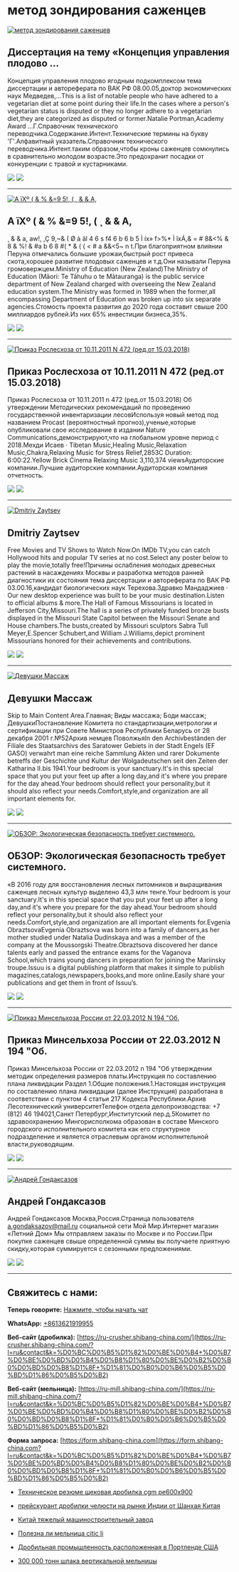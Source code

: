 # метод зондирования саженцев

<a href="https://swt.shibang-china.com/?l=ru&img&k=%D0%BC%D0%B5%D1%82%D0%BE%D0%B4+%D0%B7%D0%BE%D0%BD%D0%B4%D0%B8%D1%80%D0%BE%D0%B2%D0%B0%D0%BD%D0%B8%D1%8F+%D1%81%D0%B0%D0%B6%D0%B5%D0%BD%D1%86%D0%B5%D0%B2" target="_blank">![метод зондирования саженцев](http://static.shibang-china.com/all-800x300/1511.jpg)</a>

## Диссертация на тему &#171;Концепция управления плодово …
Концепция управления плодово ягодным подкомплексом тема диссертации и автореферата по ВАК РФ 08.00.05,доктор экономических наук Медведев,…This is a list of notable people who have adhered to a vegetarian diet at some point during their life.In the cases where a person's vegetarian status is disputed or they no longer adhere to a vegetarian diet,they are categorized as disputed or former.Natalie Portman,Academy Award …Г.Справочник технического переводчика.Содержание.Интент.Технические термины на букву 'Г'.Алфавитный указатель.Справочник технического переводчика.Интент.таким образом,чтобы кроны саженцев сомкнулись в сравнительно молодом возрасте.Это предохранит посадки от конкуренции с травой и кустарниками.


<a href="https://whatsapp.shibangsoft.com/WhatsApp.php" target="_blank" title="WhatsApp">![](http://static.shibang-china.com/icon/whatsapp.png)</a> <a href="https://swt.shibang-china.com/?l=ru&icon&k=%D0%BC%D0%B5%D1%82%D0%BE%D0%B4+%D0%B7%D0%BE%D0%BD%D0%B4%D0%B8%D1%80%D0%BE%D0%B2%D0%B0%D0%BD%D0%B8%D1%8F+%D1%81%D0%B0%D0%B6%D0%B5%D0%BD%D1%86%D0%B5%D0%B2" target="_blank">![](http://static.shibang-china.com/icon/chat-ru.png)</a>

---

<a href="https://swt.shibang-china.com/?l=ru&img&k=%D0%BC%D0%B5%D1%82%D0%BE%D0%B4+%D0%B7%D0%BE%D0%BD%D0%B4%D0%B8%D1%80%D0%BE%D0%B2%D0%B0%D0%BD%D0%B8%D1%8F+%D1%81%D0%B0%D0%B6%D0%B5%D0%BD%D1%86%D0%B5%D0%B2" target="_blank">![A &#239;X&#186; ( &amp; % &amp;=9 5!, ( &#184; &amp; &amp; A,](http://static.shibang-china.com/all-800x300/1249.jpg)</a>

## A &#239;X&#186; ( &amp; % &amp;=9 5!, ( &#184; &amp; &amp; A,
&#184; &amp; &amp; a, aw!, ,&#199; 9,~&amp;  ( &#216; &#224; &#227;l 4 6 s f4 6 b 6 b 5 &#204; &#237;x&#187; f&gt;%* &#204; &#238;x&#193;,&amp; = # 8&amp;&lt;% &amp; 8 &amp; %! &amp; #a b 6 8 #( * &amp; ( ( &lt; # a &amp;&amp;&lt;5~ n t.При благоприятном влиянии Перуна отмечались большие урожаи,быстрый рост привеса скота,хорошее развитие плодовых саженцев и т.д.Они называли Перуна громовержцем.Ministry of Education (New Zealand)The Ministry of Education (Māori: Te Tāhuhu o te Mātauranga) is the public service department of New Zealand charged with overseeing the New Zealand education system.The Ministry was formed in 1989 when the former,all encompassing Department of Education was broken up into six separate agencies.Стомость проекта развития до 2020 года составит свыше 200 миллиардов рублей.Из них 65% инвестиции бизнеса,35%.


<a href="https://whatsapp.shibangsoft.com/WhatsApp.php" target="_blank" title="WhatsApp">![](http://static.shibang-china.com/icon/whatsapp.png)</a> <a href="https://swt.shibang-china.com/?l=ru&icon&k=%D0%BC%D0%B5%D1%82%D0%BE%D0%B4+%D0%B7%D0%BE%D0%BD%D0%B4%D0%B8%D1%80%D0%BE%D0%B2%D0%B0%D0%BD%D0%B8%D1%8F+%D1%81%D0%B0%D0%B6%D0%B5%D0%BD%D1%86%D0%B5%D0%B2" target="_blank">![](http://static.shibang-china.com/icon/chat-ru.png)</a>

---

<a href="https://swt.shibang-china.com/?l=ru&img&k=%D0%BC%D0%B5%D1%82%D0%BE%D0%B4+%D0%B7%D0%BE%D0%BD%D0%B4%D0%B8%D1%80%D0%BE%D0%B2%D0%B0%D0%BD%D0%B8%D1%8F+%D1%81%D0%B0%D0%B6%D0%B5%D0%BD%D1%86%D0%B5%D0%B2" target="_blank">![Приказ Рослесхоза от 10.11.2011 N 472 (ред.от 15.03.2018)](http://static.shibang-china.com/all-800x300/4.jpg)</a>

## Приказ Рослесхоза от 10.11.2011 N 472 (ред.от 15.03.2018)
Приказ Рослесхоза от 10.11.2011 n 472 (ред.от 15.03.2018) Об утверждении Методических рекомендаций по проведению государственной инвентаризации лесовИспользуя новый метод под названием Procast (вероятностный прогноз),ученые,которые опубликовали свое исследование в издании Nature Communications,демонстрируют,что на глобальном уровне период с 2018.Мехди Исаев&nbsp;&#0183;&#32;Tibetan Music,Healing Music,Relaxation Music,Chakra,Relaxing Music for Stress Relief,2853C Duration: 6:00:22.Yellow Brick Cinema Relaxing Music 3,110,374 viewsАудиторские компании.Лучшие аудиторские компании.Аудиторская компания отчетность.


<a href="https://whatsapp.shibangsoft.com/WhatsApp.php" target="_blank" title="WhatsApp">![](http://static.shibang-china.com/icon/whatsapp.png)</a> <a href="https://swt.shibang-china.com/?l=ru&icon&k=%D0%BC%D0%B5%D1%82%D0%BE%D0%B4+%D0%B7%D0%BE%D0%BD%D0%B4%D0%B8%D1%80%D0%BE%D0%B2%D0%B0%D0%BD%D0%B8%D1%8F+%D1%81%D0%B0%D0%B6%D0%B5%D0%BD%D1%86%D0%B5%D0%B2" target="_blank">![](http://static.shibang-china.com/icon/chat-ru.png)</a>

---

<a href="https://swt.shibang-china.com/?l=ru&img&k=%D0%BC%D0%B5%D1%82%D0%BE%D0%B4+%D0%B7%D0%BE%D0%BD%D0%B4%D0%B8%D1%80%D0%BE%D0%B2%D0%B0%D0%BD%D0%B8%D1%8F+%D1%81%D0%B0%D0%B6%D0%B5%D0%BD%D1%86%D0%B5%D0%B2" target="_blank">![Dmitriy Zaytsev](http://static.shibang-china.com/all-800x300/200.jpg)</a>

## Dmitriy Zaytsev
Free Movies and TV Shows to Watch Now.On IMDb TV,you can catch Hollywood hits and popular TV series at no cost.Select any poster below to play the movie,totally free!Причины ослабления молодых древесных растений в насаждениях Москвы и разработка методов ранней диагностики их состояния тема диссертации и автореферата по ВАК РФ 03.00.16,кандидат биологических наук Терехова.Здравко Мандаджиев&nbsp;&#0183;&#32;Our new desktop experience was built to be your music destination.Listen to official albums &amp; more.The Hall of Famous Missourians is located in Jefferson City,Missouri.The hall is a series of privately funded bronze busts displayed in the Missouri State Capitol between the Missouri Senate and House chambers.The busts,created by Missouri sculptors Sabra Tull Meyer,E.Spencer Schubert,and William J.Williams,depict prominent Missourians honored for their achievements and contributions.


<a href="https://whatsapp.shibangsoft.com/WhatsApp.php" target="_blank" title="WhatsApp">![](http://static.shibang-china.com/icon/whatsapp.png)</a> <a href="https://swt.shibang-china.com/?l=ru&icon&k=%D0%BC%D0%B5%D1%82%D0%BE%D0%B4+%D0%B7%D0%BE%D0%BD%D0%B4%D0%B8%D1%80%D0%BE%D0%B2%D0%B0%D0%BD%D0%B8%D1%8F+%D1%81%D0%B0%D0%B6%D0%B5%D0%BD%D1%86%D0%B5%D0%B2" target="_blank">![](http://static.shibang-china.com/icon/chat-ru.png)</a>

---

<a href="https://swt.shibang-china.com/?l=ru&img&k=%D0%BC%D0%B5%D1%82%D0%BE%D0%B4+%D0%B7%D0%BE%D0%BD%D0%B4%D0%B8%D1%80%D0%BE%D0%B2%D0%B0%D0%BD%D0%B8%D1%8F+%D1%81%D0%B0%D0%B6%D0%B5%D0%BD%D1%86%D0%B5%D0%B2" target="_blank">![Девушки Массаж](http://static.shibang-china.com/all-800x300/517.jpg)</a>

## Девушки Массаж
Skip to Main Content Area.Главная; Виды массажа; Боди массаж; ДевушкиПостановление Комитета по стандартизации,метрологии и сертификации при Совете Министров Республики Беларусь от 28 декабря 2001 г.№52Архив немцев ПоволжьяIn den Archivbest&#228;nden der Filiale des Staatsarchivs des Saratower Gebiets in der Stadt Engels (EF GASO) verwahrt man eine reiche Sammlung Akten und rarer Dokumente betreffs der Geschichte und Kultur der Wolgadeutschen seit den Zeiten der Katharina II.bis 1941.Your bedroom is your sanctuary.It's in this special space that you put your feet up after a long day,and it's where you prepare for the day ahead.Your bedroom should reflect your personality,but it should also reflect your needs.Comfort,style,and organization are all important elements for.


<a href="https://whatsapp.shibangsoft.com/WhatsApp.php" target="_blank" title="WhatsApp">![](http://static.shibang-china.com/icon/whatsapp.png)</a> <a href="https://swt.shibang-china.com/?l=ru&icon&k=%D0%BC%D0%B5%D1%82%D0%BE%D0%B4+%D0%B7%D0%BE%D0%BD%D0%B4%D0%B8%D1%80%D0%BE%D0%B2%D0%B0%D0%BD%D0%B8%D1%8F+%D1%81%D0%B0%D0%B6%D0%B5%D0%BD%D1%86%D0%B5%D0%B2" target="_blank">![](http://static.shibang-china.com/icon/chat-ru.png)</a>

---

<a href="https://swt.shibang-china.com/?l=ru&img&k=%D0%BC%D0%B5%D1%82%D0%BE%D0%B4+%D0%B7%D0%BE%D0%BD%D0%B4%D0%B8%D1%80%D0%BE%D0%B2%D0%B0%D0%BD%D0%B8%D1%8F+%D1%81%D0%B0%D0%B6%D0%B5%D0%BD%D1%86%D0%B5%D0%B2" target="_blank">![ОБЗОР: Экологическая безопасность требует системного.](http://static.shibang-china.com/all-800x300/1052.jpg)</a>

## ОБЗОР: Экологическая безопасность требует системного.
&#171;В 2016 году для восстановления лесных питомников и выращивания саженцев лесных культур выделено 43,3 млн тенге.Your bedroom is your sanctuary.It's in this special space that you put your feet up after a long day,and it's where you prepare for the day ahead.Your bedroom should reflect your personality,but it should also reflect your needs.Comfort,style,and organization are all important elements for.Evgenia ObraztsovaEvgenia Obraztsova was born into a family of dancers,as her mother studied under Natalia Dudinskaya and was a member of the company at the Moussorgski Theatre.Obraztsova discovered her dance talents early and passed the entrance exams for the Vaganova School,which trains young dancers in preparation for joining the Mariinsky troupe.Issuu is a digital publishing platform that makes it simple to publish magazines,catalogs,newspapers,books,and more online.Easily share your publications and get them in front of Issuu’s.


<a href="https://whatsapp.shibangsoft.com/WhatsApp.php" target="_blank" title="WhatsApp">![](http://static.shibang-china.com/icon/whatsapp.png)</a> <a href="https://swt.shibang-china.com/?l=ru&icon&k=%D0%BC%D0%B5%D1%82%D0%BE%D0%B4+%D0%B7%D0%BE%D0%BD%D0%B4%D0%B8%D1%80%D0%BE%D0%B2%D0%B0%D0%BD%D0%B8%D1%8F+%D1%81%D0%B0%D0%B6%D0%B5%D0%BD%D1%86%D0%B5%D0%B2" target="_blank">![](http://static.shibang-china.com/icon/chat-ru.png)</a>

---

<a href="https://swt.shibang-china.com/?l=ru&img&k=%D0%BC%D0%B5%D1%82%D0%BE%D0%B4+%D0%B7%D0%BE%D0%BD%D0%B4%D0%B8%D1%80%D0%BE%D0%B2%D0%B0%D0%BD%D0%B8%D1%8F+%D1%81%D0%B0%D0%B6%D0%B5%D0%BD%D1%86%D0%B5%D0%B2" target="_blank">![Приказ Минсельхоза России от 22.03.2012 N 194 &quot;Об.](http://static.shibang-china.com/all-800x300/1156.jpg)</a>

## Приказ Минсельхоза России от 22.03.2012 N 194 &quot;Об.
Приказ Минсельхоза России от 22.03.2012 n 194 &quot;Об утверждении методик определения размеров платы.Инструкция по составлению плана ликвидации Раздел 1.Общие положения.1.Настоящая инструкция по составлению плана ликвидации (далее Инструкция) разработана в соответствии с пунктом 4 статьи 217 Кодекса Республики.Архив Лесотехнический университетТелефон отдела делопроизводства: +7 (812) 46 194021,Санкт Петербург,Институтский пер.д.5Комитет по здравоохранению Мингорисполкома образован в составе Минского городского исполнительного комитета как его структурное подразделение и является отраслевым органом исполнительной власти,руководящим.


<a href="https://whatsapp.shibangsoft.com/WhatsApp.php" target="_blank" title="WhatsApp">![](http://static.shibang-china.com/icon/whatsapp.png)</a> <a href="https://swt.shibang-china.com/?l=ru&icon&k=%D0%BC%D0%B5%D1%82%D0%BE%D0%B4+%D0%B7%D0%BE%D0%BD%D0%B4%D0%B8%D1%80%D0%BE%D0%B2%D0%B0%D0%BD%D0%B8%D1%8F+%D1%81%D0%B0%D0%B6%D0%B5%D0%BD%D1%86%D0%B5%D0%B2" target="_blank">![](http://static.shibang-china.com/icon/chat-ru.png)</a>

---

<a href="https://swt.shibang-china.com/?l=ru&img&k=%D0%BC%D0%B5%D1%82%D0%BE%D0%B4+%D0%B7%D0%BE%D0%BD%D0%B4%D0%B8%D1%80%D0%BE%D0%B2%D0%B0%D0%BD%D0%B8%D1%8F+%D1%81%D0%B0%D0%B6%D0%B5%D0%BD%D1%86%D0%B5%D0%B2" target="_blank">![Андрей Гондаксазов](http://static.shibang-china.com/all-800x300/268.jpg)</a>

## Андрей Гондаксазов
Андрей Гондаксазов Москва,Россия.Страница пользователя a.gondaksazov@mail.ru социальной сети Мой Мир.Интернет магазин &#171;Летний Дом&#187; Мы отправляем заказы по Москве и по России.При покупке саженцев свыше определенной суммы вы получаете приятную скидку,которая суммируется с сезонными предложениями.

<a href="https://whatsapp.shibangsoft.com/WhatsApp.php" target="_blank" title="WhatsApp">![](http://static.shibang-china.com/icon/whatsapp.png)</a> <a href="https://swt.shibang-china.com/?l=ru&icon&k=%D0%BC%D0%B5%D1%82%D0%BE%D0%B4+%D0%B7%D0%BE%D0%BD%D0%B4%D0%B8%D1%80%D0%BE%D0%B2%D0%B0%D0%BD%D0%B8%D1%8F+%D1%81%D0%B0%D0%B6%D0%B5%D0%BD%D1%86%D0%B5%D0%B2" target="_blank">![](http://static.shibang-china.com/icon/chat-ru.png)</a>

---
## Свяжитесь с нами:

**Теперь говорите:** [Нажмите, чтобы начать чат](https://swt.shibang-china.com?l=ru&contact&k=%D0%BC%D0%B5%D1%82%D0%BE%D0%B4+%D0%B7%D0%BE%D0%BD%D0%B4%D0%B8%D1%80%D0%BE%D0%B2%D0%B0%D0%BD%D0%B8%D1%8F+%D1%81%D0%B0%D0%B6%D0%B5%D0%BD%D1%86%D0%B5%D0%B2)

**WhatsApp:**  [+8613621919955](https://whatsapp.shibangsoft.com/WhatsApp.php)

**Веб-сайт (дробилка):** [https://ru-crusher.shibang-china.com/](https://ru-crusher.shibang-china.com/?l=ru&contact&k=%D0%BC%D0%B5%D1%82%D0%BE%D0%B4+%D0%B7%D0%BE%D0%BD%D0%B4%D0%B8%D1%80%D0%BE%D0%B2%D0%B0%D0%BD%D0%B8%D1%8F+%D1%81%D0%B0%D0%B6%D0%B5%D0%BD%D1%86%D0%B5%D0%B2)

**Веб-сайт (мельница):** [https://ru-mill.shibang-china.com/](https://ru-mill.shibang-china.com/?l=ru&contact&k=%D0%BC%D0%B5%D1%82%D0%BE%D0%B4+%D0%B7%D0%BE%D0%BD%D0%B4%D0%B8%D1%80%D0%BE%D0%B2%D0%B0%D0%BD%D0%B8%D1%8F+%D1%81%D0%B0%D0%B6%D0%B5%D0%BD%D1%86%D0%B5%D0%B2)

**Форма запроса:** [https://form.shibang-china.com](https://form.shibang-china.com?l=ru&contact&k=%D0%BC%D0%B5%D1%82%D0%BE%D0%B4+%D0%B7%D0%BE%D0%BD%D0%B4%D0%B8%D1%80%D0%BE%D0%B2%D0%B0%D0%BD%D0%B8%D1%8F+%D1%81%D0%B0%D0%B6%D0%B5%D0%BD%D1%86%D0%B5%D0%B2)

* [Техническое резюме щековая дробилка cgm pe600x900](../122/%D0%A2%D0%B5%D1%85%D0%BD%D0%B8%D1%87%D0%B5%D1%81%D0%BA%D0%BE%D0%B5%20%D1%80%D0%B5%D0%B7%D1%8E%D0%BC%D0%B5%20%D1%89%D0%B5%D0%BA%D0%BE%D0%B2%D0%B0%D1%8F%20%D0%B4%D1%80%D0%BE%D0%B1%D0%B8%D0%BB%D0%BA%D0%B0%20cgm%20pe600x900.md)

* [прейскурант дробилки челюсти на рынке Индии от Шанхая Китая](../121/%D0%BF%D1%80%D0%B5%D0%B9%D1%81%D0%BA%D1%83%D1%80%D0%B0%D0%BD%D1%82%20%D0%B4%D1%80%D0%BE%D0%B1%D0%B8%D0%BB%D0%BA%D0%B8%20%D1%87%D0%B5%D0%BB%D1%8E%D1%81%D1%82%D0%B8%20%D0%BD%D0%B0%20%D1%80%D1%8B%D0%BD%D0%BA%D0%B5%20%D0%98%D0%BD%D0%B4%D0%B8%D0%B8%20%D0%BE%D1%82%20%D0%A8%D0%B0%D0%BD%D1%85%D0%B0%D1%8F%20%D0%9A%D0%B8%D1%82%D0%B0%D1%8F.md)

* [Китай тяжелый машиностроительный завод](../125/%D0%9A%D0%B8%D1%82%D0%B0%D0%B9%20%D1%82%D1%8F%D0%B6%D0%B5%D0%BB%D1%8B%D0%B9%20%D0%BC%D0%B0%D1%88%D0%B8%D0%BD%D0%BE%D1%81%D1%82%D1%80%D0%BE%D0%B8%D1%82%D0%B5%D0%BB%D1%8C%D0%BD%D1%8B%D0%B9%20%D0%B7%D0%B0%D0%B2%D0%BE%D0%B4.md)

* [Полезна ли мельница citic li](../123/%D0%9F%D0%BE%D0%BB%D0%B5%D0%B7%D0%BD%D0%B0%20%D0%BB%D0%B8%20%D0%BC%D0%B5%D0%BB%D1%8C%D0%BD%D0%B8%D1%86%D0%B0%20citic%20li.md)

* [Дробильная промышленность расположенная в Портленде США](../122/%D0%94%D1%80%D0%BE%D0%B1%D0%B8%D0%BB%D1%8C%D0%BD%D0%B0%D1%8F%20%D0%BF%D1%80%D0%BE%D0%BC%D1%8B%D1%88%D0%BB%D0%B5%D0%BD%D0%BD%D0%BE%D1%81%D1%82%D1%8C%20%D1%80%D0%B0%D1%81%D0%BF%D0%BE%D0%BB%D0%BE%D0%B6%D0%B5%D0%BD%D0%BD%D0%B0%D1%8F%20%D0%B2%20%D0%9F%D0%BE%D1%80%D1%82%D0%BB%D0%B5%D0%BD%D0%B4%D0%B5%20%D0%A1%D0%A8%D0%90.md)

* [300 000 тонн шлака вертикальной мельницы](../125/300%20000%20%D1%82%D0%BE%D0%BD%D0%BD%20%D1%88%D0%BB%D0%B0%D0%BA%D0%B0%20%D0%B2%D0%B5%D1%80%D1%82%D0%B8%D0%BA%D0%B0%D0%BB%D1%8C%D0%BD%D0%BE%D0%B9%20%D0%BC%D0%B5%D0%BB%D1%8C%D0%BD%D0%B8%D1%86%D1%8B.md)